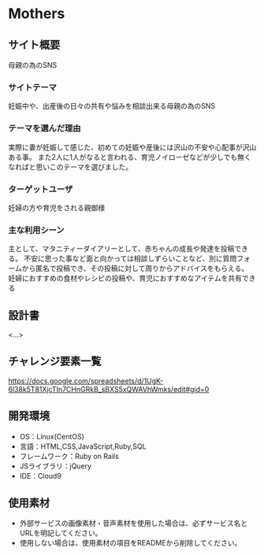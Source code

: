 # Mothers

## サイト概要
母親の為のSNS

### サイトテーマ
妊娠中や、出産後の日々の共有や悩みを相談出来る母親の為のSNS

### テーマを選んだ理由
実際に妻が妊娠して感じた、初めての妊娠や産後には沢山の不安や心配事が沢山ある事。
また2人に1人がなると言われる、育児ノイローゼなどが少しでも無くなればと思いこのテーマを選びました。

### ターゲットユーザ
妊婦の方や育児をされる親御様

### 主な利用シーン
主として、マタニティーダイアリーとして、赤ちゃんの成長や発達を投稿できる。
不安に思った事など面と向かっては相談しずらいことなど、別に質問フォームから匿名で投稿でき、その投稿に対して周りからアドバイスをもらえる。
妊婦におすすめの食材やレシピの投稿や、育児におすすめなアイテムを共有できる

## 設計書
<...>

## チャレンジ要素一覧
<https://docs.google.com/spreadsheets/d/1UgK-6l38k5T81XjcTIn7CHnGRkB_sBXS5xQWAVhWmks/edit#gid=0>

## 開発環境
- OS：Linux(CentOS)
- 言語：HTML,CSS,JavaScript,Ruby,SQL
- フレームワーク：Ruby on Rails
- JSライブラリ：jQuery
- IDE：Cloud9

## 使用素材
- 外部サービスの画像素材・音声素材を使用した場合は、必ずサービス名とURLを明記してください。
- 使用しない場合は、使用素材の項目をREADMEから削除してください。